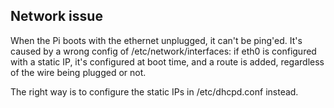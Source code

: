 Network issue
-------------

When the Pi boots with the ethernet unplugged, it can't be ping'ed.
It's caused by a wrong config of /etc/network/interfaces: if eth0 is
configured with a static IP, it's configured at boot time, and a route
is added, regardless of the wire being plugged or not.

The right way is to configure the static IPs in /etc/dhcpd.conf instead.
